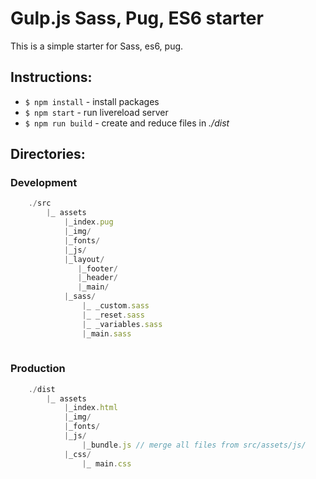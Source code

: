 # Gulp.js Sass, Pug, ES6 starter
This is a simple starter for Sass, es6, pug.

## Instructions: 
- `$ npm install` - install packages  
- `$ npm start` - run livereload server  
- `$ npm run build` - create and reduce files in _./dist_  

## Directories:  
### Development  
``` javascript
    ./src
        |_ assets
            |_index.pug
            |_img/
            |_fonts/
            |_js/
            |_layout/
               |_footer/
               |_header/
               |_main/
            |_sass/
                |_ _custom.sass
                |_ _reset.sass
                |_ _variables.sass
                |_main.sass
            
```

### Production  
```javascript
    ./dist
        |_ assets
            |_index.html
            |_img/
            |_fonts/
            |_js/
                |_bundle.js // merge all files from src/assets/js/
            |_css/                                                       
                |_ main.css
```
